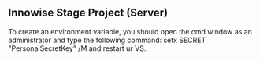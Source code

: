 Innowise Stage Project (Server)
-----------------------------------------------------------------------------------------
To create an environment variable, you should open the cmd window as an administrator and type the following command: setx SECRET "PersonalSecretKey" /M
and restart ur VS.
